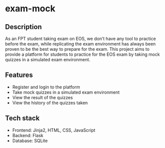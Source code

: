 # exam-mock

## Description

As an FPT student taking exam on EOS, we don't have any tool to practice before the exam, while replicating the exam environment has always been proven to be the best way to prepare for the exam. This project aims to provide a platform for students to practice for the EOS exam by taking mock quizzes in a simulated exam environment.

## Features

- Register and login to the platform
- Take mock quizzes in a simulated exam environment
- View the result of the quizzes
- View the history of the quizzes taken

## Tech stack

- Frontend: Jinja2, HTML, CSS, JavaScript
- Backend: Flask
- Database: SQLite
